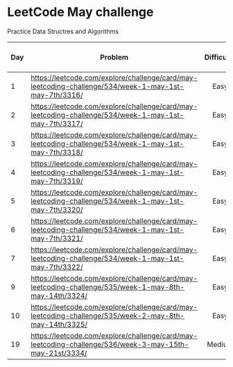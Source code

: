 # LeetCode May challenge
 Practice Data Structres and Algorithms 


| Day | Problem	 | Difficulty |	Algorithm |	DataStructure |	TimeComplexity | Space Complexity |	Time To Solve|
| ----| ---------|:----------:| ---------:| ------------- |:--------------:| ----------------:|--------------|
| 1 |https://leetcode.com/explore/challenge/card/may-leetcoding-challenge/534/week-1-may-1st-may-7th/3316/ |Easy|BinarySearch| NA| 0(logn)| O(1)|Under 30 min| 
| 2	| https://leetcode.com/explore/challenge/card/may-leetcoding-challenge/534/week-1-may-1st-may-7th/3317/ | Easy | NA | HashMap| O(m*n)| O(m)| Under 15 min |
| 3 | https://leetcode.com/explore/challenge/card/may-leetcoding-challenge/534/week-1-may-1st-may-7th/3318/ | Easy | NA | HashMap | O(n) | O(m)| Under 15 min |
| 4 | https://leetcode.com/explore/challenge/card/may-leetcoding-challenge/534/week-1-may-1st-may-7th/3319/ | Easy | NA | NA | O(logn) | O(1)| Under 15 min |
| 5 | https://leetcode.com/explore/challenge/card/may-leetcoding-challenge/534/week-1-may-1st-may-7th/3320/ | Easy | NA | HashMap | O(n) | O(n)| Under 15 min |
| 6 | https://leetcode.com/explore/challenge/card/may-leetcoding-challenge/534/week-1-may-1st-may-7th/3321/ | Easy | NA | HashMap | O(n) | O(n)| Under 15 min |
| 7 | https://leetcode.com/explore/challenge/card/may-leetcoding-challenge/534/week-1-may-1st-may-7th/3322/ | Easy | BFS | Queue | O(n) | O(n) | Under 45 min |
| 9 | https://leetcode.com/explore/challenge/card/may-leetcoding-challenge/535/week-1-may-8th-may-14th/3324/ |Easy |BinarySearch|NA|O(logn)|O(1)|Under 30 min |
|10 | https://leetcode.com/explore/challenge/card/may-leetcoding-challenge/535/week-2-may-8th-may-14th/3325/ |Easy| BFS |HashMap |O(n+t) | O(n) |Under 45 min |
|19 |https://leetcode.com/explore/challenge/card/may-leetcoding-challenge/536/week-3-may-15th-may-21st/3334/ |Medium|NA|Stack|amortized O(1)|O(n)|Under 30 min| 

